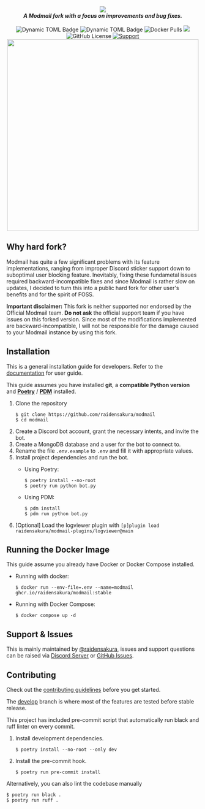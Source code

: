 <div align="center">
  <img src="https://modmail-docs.netlify.app/logo-long.png" align="center"><br>
  <strong><i>A Modmail fork with a focus on improvements and bug fixes.</i></strong><br><br>

  <img alt="Dynamic TOML Badge" src="https://img.shields.io/badge/dynamic/toml?url=https%3A%2F%2Fraw.githubusercontent.com%2Fraidensakura%2Fmodmail%2Fstable%2Fpyproject.toml&query=tool.poetry.version&style=flat&label=Version&color=7d5edd">
  <img alt="Dynamic TOML Badge" src="https://img.shields.io/badge/dynamic/toml?url=https%3A%2F%2Fraw.githubusercontent.com%2Fraidensakura%2Fmodmail%2Fstable%2Fpyproject.toml&query=tool.poetry.dependencies.python&style=flat&logo=python&logoColor=white&label=Python&labelColor=%233772a2&color=%23ffdd54">
  <img alt="Docker Pulls" src="https://img.shields.io/docker/pulls/raidensakura/modmail?label=Docker%20Pulls&link=https%3A%2F%2Fgithub.com%2Fraidensakura%2Fmodmail%2Fpkgs%2Fcontainer%2Fmodmail">
  <a href="https://github.com/ambv/black"><img src="https://img.shields.io/badge/Code%20Style-Black-black?style=shield"></a>
  <img alt="GitHub License" src="https://img.shields.io/github/license/raidensakura/modmail?link=https%3A%2F%2Fgithub.com%2Fraidensakura%2Fmodmail%2Fblob%2Fstable%2FLICENSE">
  <a href="https://discord.gg/cnUpwrnpYb"><img src="https://img.shields.io/discord/616969119685935162.svg?label=Discord&logo=Discord&colorB=7289da&style=shield" alt="Support"></a>

<img src='https://github.com/raidensakura/modmail/assets/38610216/106e8fa3-6f8e-4b00-9968-f5c2f3108da0' align='center' width=500>
</div>

## Why hard fork?

Modmail has quite a few significant problems with its feature implementations, ranging from improper Discord sticker support down to suboptimal user blocking feature. Inevitably, fixing these fundametal issues required backward-incompatible fixes and since Modmail is rather slow on updates, I decided to turn this into a public hard fork for other user's benefits and for the spirit of FOSS.

**Important disclaimer:** This fork is neither supported nor endorsed by the Official Modmail team. __Do not ask__ the official support team if you have issues on this forked version. Since most of the modifications implemented are backward-incompatible, I will not be responsible for the damage caused to your Modmail instance by using this fork.

## Installation

This is a general installation guide for developers. Refer to the [documentation](https://modmail-docs.netlify.app) for user guide.

This guide assumes you have installed **git**, a **compatible Python version** and [**Poetry**](https://python-poetry.org/) / [**PDM**](https://pdm-project.org/) installed.

1. Clone the repository
    ```console
    $ git clone https://github.com/raidensakura/modmail
    $ cd modmail
    ```
2. Create a Discord bot account, grant the necessary intents, and invite the bot.
3. Create a MongoDB database and a user for the bot to connect to.
4. Rename the file `.env.example` to `.env` and fill it with appropriate values.
5. Install project dependencies and run the bot.
	- Using Poetry:  

		```console
		$ poetry install --no-root
		$ poetry run python bot.py
		```
	- Using PDM:

		```console
		$ pdm install
		$ pdm run python bot.py
		```
7. [Optional] Load the logviewer plugin with `[p]plugin load raidensakura/modmail-plugins/logviewer@main`

## Running the Docker Image

This guide assume you already have Docker or Docker Compose installed.

- Running with docker:
  ```console
  $ docker run --env-file=.env --name=modmail ghcr.io/raidensakura/modmail:stable
  ```
- Running with Docker Compose:
    ```console
    $ docker compose up -d
    ```

## Support & Issues

This is mainly maintained by [@raidensakura](https://github.com/raidensakura), issues and support questions can be raised via [Discord Server](https://dsc.gg/transience) or [GitHub Issues](https://github.com/raidensakura/modmail/issues/new/choose). 

## Contributing

Check out the [contributing guidelines](https://github.com/raidensakura/modmail/blob/stable/.github/CONTRIBUTING.md) before you get started.

The [develop](https://github.com/raidensakura/modmail/tree/develop) branch is where most of the features are tested before stable release.

This project has included pre-commit script that automatically run black and ruff linter on every commit.

1. Install development dependencies.
    ```console
    $ poetry install --no-root --only dev
    ```
2. Install the pre-commit hook.
    ```console
    $ poetry run pre-commit install
    ```
    
Alternatively, you can also lint the codebase manually

```console
$ poetry run black .
$ poetry run ruff .
```
